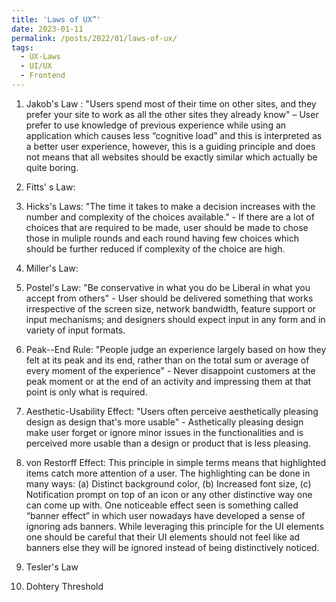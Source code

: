 ```yaml
---
title: 'Laws of UX”'
date: 2023-01-11
permalink: /posts/2022/01/laws-of-ux/
tags:
  - UX-Laws
  - UI/UX
  - Frontend
---
```


1. Jakob's Law : "Users spend most of their time on other sites, and they prefer your site to work as all the other sites they already know" – User prefer to use knowledge of previous experience while using an application which causes less “cognitive load” and this is interpreted as a better user experience, however, this is a guiding principle and does not means that all websites should be exactly similar which actually be quite boring.

2. Fitts' s Law: 

3. Hicks's Laws: "The time it takes to make a decision increases with the number and complexity of the choices available." -  If there are a lot of choices that are required to be made, user should be made to chose those in muliple rounds and each round having few choices which should be further reduced if complexity of the choice are high.

4. Miller's Law: 

5. Postel's Law: "Be conservative in what you do be Liberal in what you accept from others" - User should be delivered something that works irrespective of the screen size, network bandwidth, feature support or input mechanisms; and designers should expect input in any form and in variety of input formats. 

6. Peak--End Rule: "People judge an experience largely based on how they felt at its peak and its end, rather than on the total sum or average of every moment of the experience" - Never disappoint customers at the peak moment or at the end of an activity and impressing them at that point is only what is required.  

7. Aesthetic-Usability Effect: "Users often perceive aesthetically pleasing design as design that's more usable" - Asthetically pleasing design make user forget or ignore minor issues in the functionalities and is perceived more usable than a design or product that is less pleasing. 

8. von Restorff Effect: This principle in simple terms means that highlighted items catch more attention of a user. The highlighting can be done in many ways: (a) Distinct background color, (b) Increased font size, (c) Notification prompt on top of an icon or any other distinctive way one can come up with. One noticeable effect seen is something called “banner effect” in which user nowadays have developed a sense of ignoring ads banners. While leveraging this principle for the UI elements one should be careful that their UI elements should not feel like ad banners else they will be ignored instead of being distinctively noticed.

9. Tesler's Law

10. Dohtery Threshold


